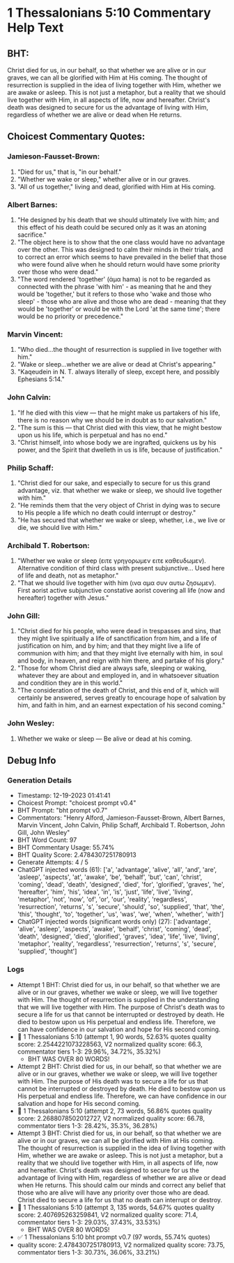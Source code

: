 # 1 Thessalonians 5:10 Commentary Help Text

## BHT:
Christ died for us, in our behalf, so that whether we are alive or in our graves, we can all be glorified with Him at His coming. The thought of resurrection is supplied in the idea of living together with Him, whether we are awake or asleep. This is not just a metaphor, but a reality that we should live together with Him, in all aspects of life, now and hereafter. Christ's death was designed to secure for us the advantage of living with Him, regardless of whether we are alive or dead when He returns.

## Choicest Commentary Quotes:
### Jamieson-Fausset-Brown:
1. "Died for us," that is, "in our behalf."
2. "Whether we wake or sleep," whether alive or in our graves.
3. "All of us together," living and dead, glorified with Him at His coming.

### Albert Barnes:
1. "He designed by his death that we should ultimately live with him; and this effect of his death could be secured only as it was an atoning sacrifice."
2. "The object here is to show that the one class would have no advantage over the other. This was designed to calm their minds in their trials, and to correct an error which seems to have prevailed in the belief that those who were found alive when he should return would have some priority over those who were dead."
3. "The word rendered 'together' (ἁμα hama) is not to be regarded as connected with the phrase 'with him' - as meaning that he and they would be 'together,' but it refers to those who 'wake and those who sleep' - those who are alive and those who are dead - meaning that they would be 'together' or would be with the Lord 'at the same time'; there would be no priority or precedence."

### Marvin Vincent:
1. "Who died...the thought of resurrection is supplied in live together with him."
2. "Wake or sleep...whether we are alive or dead at Christ's appearing."
3. "Kaqeudein in N. T. always literally of sleep, except here, and possibly Ephesians 5:14."

### John Calvin:
1. "If he died with this view — that he might make us partakers of his life, there is no reason why we should be in doubt as to our salvation."
2. "The sum is this — that Christ died with this view, that he might bestow upon us his life, which is perpetual and has no end."
3. "Christ himself, into whose body we are ingrafted, quickens us by his power, and the Spirit that dwelleth in us is life, because of justification."

### Philip Schaff:
1. "Christ died for our sake, and especially to secure for us this grand advantage, viz. that whether we wake or sleep, we should live together with him."
2. "He reminds them that the very object of Christ in dying was to secure to His people a life which no death could interrupt or destroy."
3. "He has secured that whether we wake or sleep, whether, i.e., we live or die, we should live with Him."

### Archibald T. Robertson:
1. "Whether we wake or sleep (ειτε γρηγορωμεν ειτε καθευδωμεν). Alternative condition of third class with present subjunctive... Used here of life and death, not as metaphor."
2. "That we should live together with him (ινα αμα συν αυτω ζησωμεν). First aorist active subjunctive constative aorist covering all life (now and hereafter) together with Jesus."

### John Gill:
1. "Christ died for his people, who were dead in trespasses and sins, that they might live spiritually a life of sanctification from him, and a life of justification on him, and by him; and that they might live a life of communion with him; and that they might live eternally with him, in soul and body, in heaven, and reign with him there, and partake of his glory." 
2. "Those for whom Christ died are always safe, sleeping or waking, whatever they are about and employed in, and in whatsoever situation and condition they are in this world."
3. "The consideration of the death of Christ, and this end of it, which will certainly be answered, serves greatly to encourage hope of salvation by him, and faith in him, and an earnest expectation of his second coming."

### John Wesley:
1. Whether we wake or sleep — Be alive or dead at his coming.



## Debug Info
### Generation Details
- Timestamp: 12-19-2023 01:41:41
- Choicest Prompt: "choicest prompt v0.4"
- BHT Prompt: "bht prompt v0.7"
- Commentators: "Henry Alford, Jamieson-Fausset-Brown, Albert Barnes, Marvin Vincent, John Calvin, Philip Schaff, Archibald T. Robertson, John Gill, John Wesley"
- BHT Word Count: 97
- BHT Commentary Usage: 55.74%
- BHT Quality Score: 2.4784307251780913
- Generate Attempts: 4 / 5
- ChatGPT injected words (61):
	['a', 'advantage', 'alive', 'all', 'and', 'are', 'asleep', 'aspects', 'at', 'awake', 'be', 'behalf', 'but', 'can', 'christ', 'coming', 'dead', 'death', 'designed', 'died', 'for', 'glorified', 'graves', 'he', 'hereafter', 'him', 'his', 'idea', 'in', 'is', 'just', 'life', 'live', 'living', 'metaphor', 'not', 'now', 'of', 'or', 'our', 'reality', 'regardless', 'resurrection', 'returns', 's', 'secure', 'should', 'so', 'supplied', 'that', 'the', 'this', 'thought', 'to', 'together', 'us', 'was', 'we', 'when', 'whether', 'with']
- ChatGPT injected words (significant words only) (27):
	['advantage', 'alive', 'asleep', 'aspects', 'awake', 'behalf', 'christ', 'coming', 'dead', 'death', 'designed', 'died', 'glorified', 'graves', 'idea', 'life', 'live', 'living', 'metaphor', 'reality', 'regardless', 'resurrection', 'returns', 's', 'secure', 'supplied', 'thought']

### Logs
- Attempt 1 BHT: Christ died for us, in our behalf, so that whether we are alive or in our graves, whether we wake or sleep, we will live together with Him. The thought of resurrection is supplied in the understanding that we will live together with Him. The purpose of Christ's death was to secure a life for us that cannot be interrupted or destroyed by death. He died to bestow upon us His perpetual and endless life. Therefore, we can have confidence in our salvation and hope for His second coming.
- 🔄 1 Thessalonians 5:10 (attempt 1, 90 words, 52.63% quotes quality score: 2.2544221073228563, V2 normalized quality score: 66.3, commentator tiers 1-3: 29.96%, 34.72%, 35.32%) 
	- BHT WAS OVER 80 WORDS!
- Attempt 2 BHT: Christ died for us, in our behalf, so that whether we are alive or in our graves, whether we wake or sleep, we will live together with Him. The purpose of His death was to secure a life for us that cannot be interrupted or destroyed by death. He died to bestow upon us His perpetual and endless life. Therefore, we can have confidence in our salvation and hope for His second coming.
- 🔄 1 Thessalonians 5:10 (attempt 2, 73 words, 56.86% quotes quality score: 2.2688078502012727, V2 normalized quality score: 66.78, commentator tiers 1-3: 28.42%, 35.3%, 36.28%)
- Attempt 3 BHT: Christ died for us, in our behalf, so that whether we are alive or in our graves, we can all be glorified with Him at His coming. The thought of resurrection is supplied in the idea of living together with Him, whether we are awake or asleep. This is not just a metaphor, but a reality that we should live together with Him, in all aspects of life, now and hereafter. Christ's death was designed to secure for us the advantage of living with Him, regardless of whether we are alive or dead when He returns. This should calm our minds and correct any belief that those who are alive will have any priority over those who are dead. Christ died to secure a life for us that no death can interrupt or destroy.
- 🔄 1 Thessalonians 5:10 (attempt 3, 135 words, 54.67% quotes quality score: 2.407695263259841, V2 normalized quality score: 71.4, commentator tiers 1-3: 29.03%, 37.43%, 33.53%) 
	- BHT WAS OVER 80 WORDS!
- ✅ 1 Thessalonians 5:10 bht prompt v0.7 (97 words, 55.74% quotes)
- quality score: 2.4784307251780913, V2 normalized quality score: 73.75, commentator tiers 1-3: 30.73%, 36.06%, 33.21%)